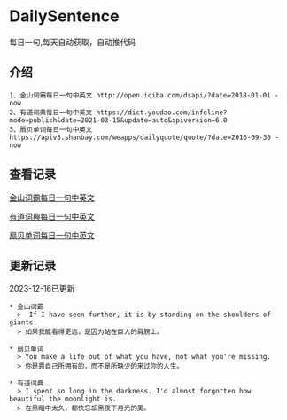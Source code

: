 # DailySentence

每日一句,每天自动获取，自动推代码

## 介绍

```
1、金山词霸每日一句中英文 http://open.iciba.com/dsapi/?date=2018-01-01 - now
2、有道词典每日一句中英文 https://dict.youdao.com/infoline?mode=publish&date=2021-03-15&update=auto&apiversion=6.0
3、扇贝单词每日一句中英文 https://apiv3.shanbay.com/weapps/dailyquote/quote/?date=2016-09-30 - now
```

## 查看记录

[金山词霸每日一句中英文](./data/iciba/)

[有道词典每日一句中英文](./data/youdao/)

[扇贝单词每日一句中英文](./data/shanbay/)

## 更新记录
2023-12-16已更新 
```
* 金山词霸
  >  If I have seen further, it is by standing on the shoulders of giants. 
  > 如果我能看得更远，是因为站在巨人的肩膀上。

* 扇贝单词
  > You make a life out of what you have, not what you're missing.
  > 你是靠自己所拥有的，而不是所缺少的来过你的人生。

* 有道词典
  > I spent so long in the darkness. I'd almost forgotten how beautiful the moonlight is.
  > 在黑暗中太久，都快忘却黑夜下月光的美。

```
